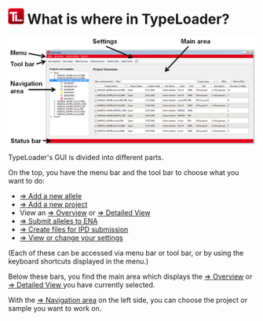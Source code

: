 # ![Icon](images/TypeLoader_32.png) What is where in TypeLoader?

![layout](images/main_annotated.png)

TypeLoader's GUI is divided into different parts. 

On the top, you have the menu bar and the tool bar to choose what you want to do:

 * [=> Add a new allele](new_allele.md)
 * [=> Add a new project](new_project.md)
 * View an [=> Overview](overviews.md) or [=> Detailed View ](detailed_views.md)
 * [=> Submit alleles to ENA](submission_ena.md)
 * [=> Create files for IPD submission](submission_IPD.md)
 * [=> View or change your settings](settings.md)

(Each of these can be accessed via menu bar or tool bar, or by using the keyboard shortcuts displayed in the menu.)

Below these bars, you find the main area which displays the [=> Overview](overviews.md) or [=> Detailed View ](detailed_views.md) you have currently selected. 

With the [=> Navigation area](navigation.md) on the left side, you can choose the project or sample you want to work on.